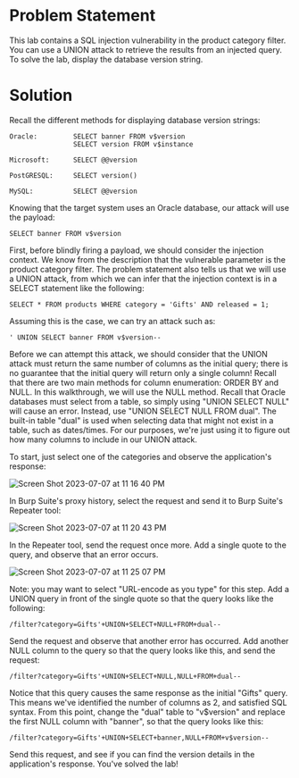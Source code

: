 # Problem Statement

This lab contains a SQL injection vulnerability in the product category filter. You can use a UNION attack to retrieve the results from an injected query. To solve the lab, display the database version string.

# Solution

Recall the different methods for displaying database version strings:

```
Oracle:         SELECT banner FROM v$version
                SELECT version FROM v$instance

Microsoft:      SELECT @@version

PostGRESQL:     SELECT version()

MySQL:          SELECT @@version
```

Knowing that the target system uses an Oracle database, our attack will use the payload:
```
SELECT banner FROM v$version
```

First, before blindly firing a payload, we should consider the injection context. We know from the description that the vulnerable parameter is the product category filter. The problem statement also tells us that we will use a UNION attack, from which we can infer that the injection context is in a SELECT statement like the following:

```
SELECT * FROM products WHERE category = 'Gifts' AND released = 1;
```

Assuming this is the case, we can try an attack such as:

```
' UNION SELECT banner FROM v$version--
```

Before we can attempt this attack, we should consider that the UNION attack must return the same number of columns as the initial query; there is no guarantee that the initial query will return only a single column! Recall that there are two main methods for column enumeration: ORDER BY and NULL. In this walkthrough, we will use the NULL method. Recall that Oracle databases must select from a table, so simply using "UNION SELECT NULL" will cause an error. Instead, use "UNION SELECT NULL FROM dual". The built-in table "dual" is used when selecting data that might not exist in a table, such as dates/times. For our purposes, we're just using it to figure out how many columns to include in our UNION attack. 

To start, just select one of the categories and observe the application's response:

![Screen Shot 2023-07-07 at 11 16 40 PM](https://github.com/tatruesdell/WebSecurityAcademy/assets/43506369/095c5967-ac4c-4726-b7ee-c442c2a2a723)

In Burp Suite's proxy history, select the request and send it to Burp Suite's Repeater tool:

![Screen Shot 2023-07-07 at 11 20 43 PM](https://github.com/tatruesdell/WebSecurityAcademy/assets/43506369/f7c685db-4acd-4ccd-9c0e-ba3750e529e3)

In the Repeater tool, send the request once more. Add a single quote to the query, and observe that an error occurs. 

![Screen Shot 2023-07-07 at 11 25 07 PM](https://github.com/tatruesdell/WebSecurityAcademy/assets/43506369/af2b99a0-e8cd-440c-8ed8-3ad9215a7cd3)

<redact></redact>
Note: you may want to select "URL-encode as you type" for this step. 
Add a UNION query in front of the single quote so that the query looks like the following:

```
/filter?category=Gifts'+UNION+SELECT+NULL+FROM+dual--
```

Send the request and observe that another error has occurred. Add another NULL column to the query so that the query looks like this, and send the request:

```
/filter?category=Gifts'+UNION+SELECT+NULL,NULL+FROM+dual--
```

Notice that this query causes the same response as the initial "Gifts" query. This means we've identified the number of columns as 2, and satisfied SQL syntax. From this point, change the "dual" table to "v$version" and replace the first NULL column with "banner", so that the query looks like this:

```
/filter?category=Gifts'+UNION+SELECT+banner,NULL+FROM+v$version--
```

Send this request, and see if you can find the version details in the application's response. You've solved the lab!
